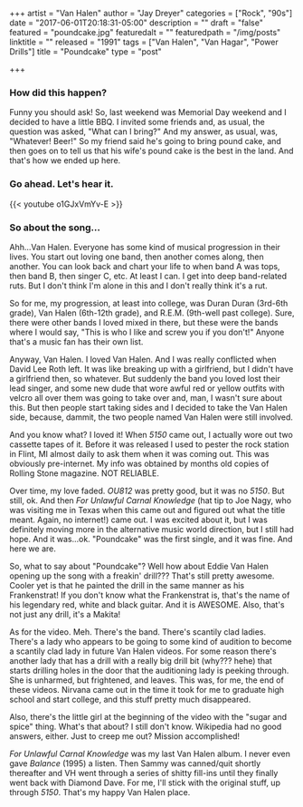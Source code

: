 +++
artist = "Van Halen"
author = "Jay Dreyer"
categories = ["Rock", "90s"]
date = "2017-06-01T20:18:31-05:00"
description = ""
draft = "false"
featured = "poundcake.jpg"
featuredalt = ""
featuredpath = "/img/posts"
linktitle = ""
released = "1991"
tags = ["Van Halen", "Van Hagar", "Power Drills"]
title = "Poundcake"
type = "post"

+++

<!--more-->
### How did this happen?
Funny you should ask! So, last weekend was Memorial Day weekend and I decided to have a little BBQ. I invited some friends and, as usual, the question was asked, "What can I bring?" And my answer, as usual, was, "Whatever! Beer!" So my friend said he's going to bring pound cake, and then goes on to tell us that his wife's pound cake is the best in the land. And that's how we ended up here.

### Go ahead. Let's hear it.
{{< youtube o1GJxVmYv-E >}}

### So about the song...
Ahh...Van Halen. Everyone has some kind of musical progression in their lives. You start out loving one band, then another comes along, then another. You can look back and chart your life to when band A was tops, then band B, then singer C, etc. At least I can. I get into deep band-related ruts. But I don't think I'm alone in this and I don't really think it's a rut.

So for me, my progression, at least into college, was Duran Duran (3rd-6th grade), Van Halen (6th-12th grade), and R.E.M. (9th-well past college). Sure, there were other bands I loved mixed in there, but these were the bands where I would say, "This is who I like and screw you if you don't!" Anyone that's a music fan has their own list.

Anyway, Van Halen. I loved Van Halen. And I was really conflicted when David Lee Roth left. It was like breaking up with a girlfriend, but I didn't have a girlfriend then, so whatever. But suddenly the band you loved lost their lead singer, and some new dude that wore awful red or yellow outfits with velcro all over them was going to take over and, man, I wasn't sure about this. But then people start taking sides and I decided to take the Van Halen side, because, dammit, the two people named Van Halen were still involved.

And you know what? I loved it! When *5150* came out, I actually wore out two cassette tapes of it. Before it was released I used to pester the rock station in Flint, MI almost daily to ask them when it was coming out. This was obviously pre-internet. My info was obtained by months old copies of Rolling Stone magazine. NOT RELIABLE.

Over time, my love faded. *OU812* was pretty good, but it was no *5150*. But still, ok. And then *For Unlawful Carnal Knowledge* (hat tip to Joe Nagy, who was visiting me in Texas when this came out and figured out what the title meant. Again, no internet!) came out. I was excited about it, but I was definitely moving more in the alternative music world direction, but I still had hope. And it was...ok. "Poundcake" was the first single, and it was fine. And here we are.

So, what to say about "Poundcake"? Well how about Eddie Van Halen opening up the song with a freakin' drill??? That's still pretty awesome. Cooler yet is that he painted the drill in the same manner as his Frankenstrat! If you don't know what the Frankenstrat is, that's the name of his legendary red, white and black guitar. And it is AWESOME. Also, that's not just any drill, it's a Makita!

As for the video. Meh. There's the band. There's scantily clad ladies. There's a lady who appears to be going to some kind of audition to become a scantily clad lady in future Van Halen videos. For some reason there's another lady that has a drill with a really big drill bit (why??? hehe) that starts drilling holes in the door that the auditioning lady is peeking through. She is unharmed, but frightened, and leaves. This was, for me, the end of these videos. Nirvana came out in the time it took for me to graduate high school and start college, and this stuff pretty much  disappeared.

Also, there's the little girl at the beginning of the video with the "sugar and spice" thing. What's that about? I still don't know. Wikipedia had no good answers, either. Just to creep me out? Mission accomplished!

*For Unlawful Carnal Knowledge* was my last Van Halen album. I never even gave *Balance* (1995) a listen. Then Sammy was canned/quit shortly thereafter and VH went through a series of shitty fill-ins until they finally went back with Diamond Dave. For me, I'll stick with the original stuff, up through *5150*. That's my happy Van Halen place.
